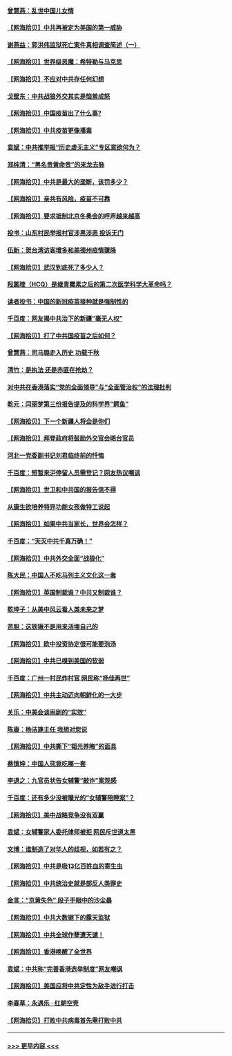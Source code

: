 #### [曾慧燕：乱世中国儿女情](../pages/nsc993/n12887931.md?t=04182352) 
#### [【网海拾贝】中共再被定为美国的第一威胁](../pages/nsc993/n12887580.md?t=04182352) 
#### [谢燕益：郭洪伟监狱死亡案件真相调查简述（一）](../pages/nsc993/n12885648.md?t=04182352) 
#### [【网海拾贝】世界级恶魔：希特勒与马克思](../pages/nsc993/n12884062.md?t=04182352) 
#### [【网海拾贝】不应对中共存任何幻想](../pages/nsc993/n12881460.md?t=04182352) 
#### [戈壁东：中共战狼外交其实是恼羞成怒](../pages/nsc993/n12880392.md?t=04182352) 
#### [【网海拾贝】中国疫苗出了什么事?](../pages/nsc993/n12879124.md?t=04182352) 
#### [【网海拾贝】中共疫苗更像播毒](../pages/nsc993/n12876631.md?t=04182352) 
#### [袁斌：中共推举报“历史虚无主义”专区意欲何为？](../pages/nsc993/n12876530.md?t=04182352) 
#### [郑纯清：“黑名贵黄命贵”的来龙去脉](../pages/nsc993/n12875589.md?t=04182352) 
#### [【网海拾贝】中共是最大的垄断，该罚多少？](../pages/nsc993/n12874006.md?t=04182352) 
#### [【网海拾贝】亲共有风险，疫苗不可靠](../pages/nsc993/n12872224.md?t=04182352) 
#### [【网海拾贝】要求抵制北京冬奥会的呼声越来越高](../pages/nsc993/n12868962.md?t=04182352) 
#### [投书：山东村民举报村官涉黑涉恶 投诉无门](../pages/nsc993/n12869726.md?t=04182352) 
#### [伍新：贺台湾访客增多和美德州疫情骤降](../pages/nsc993/n12865651.md?t=04182352) 
#### [【网海拾贝】武汉到底死了多少人？](../pages/nsc993/n12863707.md?t=04182352) 
#### [羟氯喹（HCQ）是继青霉素之后的第二次医学科学大革命吗？](../pages/nsc993/n12638564.md?t=04182352) 
#### [读者投书：中国的新冠疫苗接种就是强制性的](../pages/nsc993/n12859932.md?t=04182352) 
#### [千百度：网友揭中共治下的新疆“毫无人权”](../pages/nsc993/n12858385.md?t=04182352) 
#### [【网海拾贝】打了中共国疫苗之后如何？](../pages/nsc993/n12857866.md?t=04182352) 
#### [曾慧燕：司马璐走入历史 功载千秋](../pages/nsc993/n12856996.md?t=04182352) 
#### [清竹：是执法 还是赤匪在抢劫？](../pages/nsc993/n12856952.md?t=04182352) 
#### [对中共在香港落实“党的全面领导”与“全面管治权”的法理批判](../pages/nsc993/n12856929.md?t=04182352) 
#### [乾元：闫丽梦第三份报告提及的科学界“鳄鱼”](../pages/nsc993/n12855985.md?t=04182352) 
#### [【网海拾贝】下一个新疆人将会是你们](../pages/nsc993/n12855864.md?t=04182352) 
#### [【网海拾贝】拜登政府将鼓励外交官会晤台官员](../pages/nsc993/n12853615.md?t=04182352) 
#### [河北一党委副书记刘君临终前的忏悔](../pages/nsc993/n12849420.md?t=04182352) 
#### [千百度：短暂来沪停留人员需登记？网友热议嘲讽](../pages/nsc993/n12853497.md?t=04182352) 
#### [【网海拾贝】世卫和中共国的报告信不得](../pages/nsc993/n12850902.md?t=04182352) 
#### [从康生欲培养特异功能女孩做特工说起](../pages/nsc993/n12849289.md?t=04182352) 
#### [【网海拾贝】如果中共当家长，世界会怎样？](../pages/nsc993/n12848436.md?t=04182352) 
#### [千百度：“天灭中共千真万确！”](../pages/nsc993/n12845659.md?t=04182352) 
#### [【网海拾贝】中共外交全面“战狼化”](../pages/nsc993/n12845607.md?t=04182352) 
#### [陈大民：中国人不吃马列主义文化这一套](../pages/nsc993/n12842496.md?t=04182352) 
#### [【网海拾贝】英国制裁谁？中共又制裁谁？](../pages/nsc993/n12840909.md?t=04182352) 
#### [乾坤子：从美中风云看人类未来之梦](../pages/nsc993/n12840590.md?t=04182352) 
#### [苦胆：这铁锹不是用来活埋自己的](../pages/nsc993/n12839512.md?t=04182352) 
#### [【网海拾贝】欧中投资协定很可能要泡汤](../pages/nsc993/n12835122.md?t=04182352) 
#### [【网海拾贝】中共已嗅到美国的软弱](../pages/nsc993/n12832411.md?t=04182352) 
#### [千百度：广州一村民炸村官 网民称“杨佳再世”](../pages/nsc993/n12832380.md?t=04182352) 
#### [【网海拾贝】中共主动迈向朝鲜化的一大步](../pages/nsc993/n12829887.md?t=04182352) 
#### [关乐：中美会谈闹剧的“实效”](../pages/nsc993/n12826698.md?t=04182352) 
#### [陈康：杨洁篪主任  我想对您说](../pages/nsc993/n12826609.md?t=04182352) 
#### [【网海拾贝】中共撕下“韬光养晦”的面具](../pages/nsc993/n12826459.md?t=04182352) 
#### [蔡慎坤：中国人究竟吃哪一套](../pages/nsc993/n12826010.md?t=04182352) 
#### [李退之：九官员状告女辅警“敲诈”案观感](../pages/nsc993/n12823984.md?t=04182352) 
#### [千百度：还有多少没被曝光的“女辅警陪睡案”？](../pages/nsc993/n12822136.md?t=04182352) 
#### [【网海拾贝】美中战略竞争没有双赢](../pages/nsc993/n12822105.md?t=04182352) 
#### [袁斌：女辅警家人委托律师被拒 网民斥世道太黑](../pages/nsc993/n12822004.md?t=04182352) 
#### [文博：谁制造了对华人的歧视，如若有之？](../pages/nsc993/n12821635.md?t=04182352) 
#### [【网海拾贝】中共是吸13亿百姓血的寄生虫](../pages/nsc993/n12819191.md?t=04182352) 
#### [【网海拾贝】中共统治史就是部反人类罪史](../pages/nsc993/n12816738.md?t=04182352) 
#### [金言：“京黄失色” 段子手眼中的沙尘暴](../pages/nsc993/n12815700.md?t=04182352) 
#### [【网海拾贝】中共大数据下的露天监狱](../pages/nsc993/n12811075.md?t=04182352) 
#### [【网海拾贝】中共全球作孽遭天谴！](../pages/nsc993/n12810258.md?t=04182352) 
#### [【网海拾贝】香港唤醒了全世界](../pages/nsc993/n12809100.md?t=04182352) 
#### [袁斌：中共称“完善香港选举制度”网友嘲讽](../pages/nsc993/n12808994.md?t=04182352) 
#### [【网海拾贝】美国应将中共定性为敌手进行打击](../pages/nsc993/n12806870.md?t=04182352) 
#### [李春草：永遇乐 · 红朝空壳](../pages/nsc993/n12805365.md?t=04182352) 
#### [【网海拾贝】打败中共病毒首先需打败中共](../pages/nsc993/n12803930.md?t=04182352) 

----
#### [ >>> 更早内容 <<< ](../indexes/nsc993-earlier.md)
